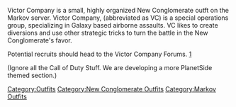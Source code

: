 Victor Company is a small, highly organized New Conglomerate outft on
the Markov server. Victor Company, (abbreviated as VC) is a special
operations group, specializing in Galaxy based airborne assaults. VC
likes to create diversions and use other strategic tricks to turn the
battle in the New Conglomerate's favor.

Potential recruits should head to the Victor Company Forums.
[1](http://www.websitetoolbox.com/tool/mb/warmongers?forum=43942)

(Ignore all the Call of Duty Stuff. We are developing a more PlanetSide
themed section.)

[Category:Outfits](/Category:Outfits "wikilink") [Category:New
Conglomerate Outfits](/Category:New_Conglomerate_Outfits "wikilink")
[Category:Markov Outfits](/Category:Markov_Outfits "wikilink")
